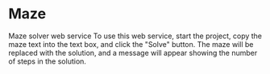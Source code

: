 # Maze
Maze solver web service
To use this web service, start the project, copy the maze text into the text box, and click the "Solve" button. The maze will be replaced with the solution, and a message will appear showing the number of steps in the solution.
